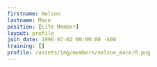```yaml
---
firstname: Nelson
lastname: Mace
position: [Life Member]
layout: profile
join_date: 1996-07-02 00:00:00 -400
training: []
profile: /assets/img/members/nelson_mace/0.png
---
```

